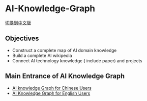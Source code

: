 # AI-Knowledge-Graph

[切换到中文版](README_cn.md)

## Objectives
- Construct a complete map of AI domain knowledge
- Build a complete AI wikipedia
- Connect AI technology knowledge ( include paper) and projects
  
## Main Entrance of AI Knowledge Graph

- [AI knowledge Graph for Chinese Users](ai_cn.md)
- [AI Knowledge Graph for English Users](ai_en.md)

